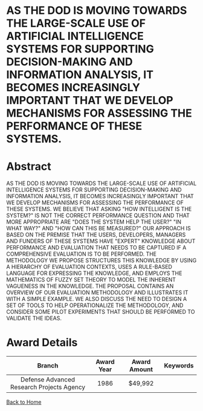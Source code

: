 
AS THE DOD IS MOVING TOWARDS THE LARGE-SCALE USE OF ARTIFICIAL INTELLIGENCE SYSTEMS FOR SUPPORTING DECISION-MAKING AND INFORMATION ANALYSIS, IT BECOMES INCREASINGLY IMPORTANT THAT WE DEVELOP MECHANISMS FOR ASSESSING THE PERFORMANCE OF THESE SYSTEMS.
=========================================================================================================================================================================================================================================================

# Abstract


AS THE DOD IS MOVING TOWARDS THE LARGE-SCALE USE OF ARTIFICIAL INTELLIGENCE SYSTEMS FOR SUPPORTING DECISION-MAKING AND INFORMATION ANALYSIS, IT BECOMES INCREASINGLY IMPORTANT THAT WE DEVELOP MECHANISMS FOR ASSESSING THE PERFORMANCE OF THESE SYSTEMS. WE BELIEVE THAT ASKING "HOW INTELLIGENT IS THE SYSTEM?" IS NOT THE CORRECT PERFORMANCE QUESTION AND THAT MORE APPROPRIATE ARE "DOES THE SYSTEM HELP THE USER?" "IN WHAT WAY?" AND "HOW CAN THIS BE MEASURED?" OUR APPROACH IS BASED ON THE PREMISE THAT THE USERS, DEVELOPERS, MANAGERS AND FUNDERS OF THESE SYSTEMS HAVE "EXPERT" KNOWLEDGE ABOUT PERFORMANCE AND EVALUATION THAT NEEDS TO BE CAPTURED IF A COMPREHENSIVE EVALUATION IS TO BE PERFORMED. THE METHODOLOGY WE PROPOSE STRUCTURES THIS KNOWLEDGE BY USING A HIERARCHY OF EVALUATION CONTEXTS, USES A RULE-BASED LANGUAGE FOR EXPRESSING THE KNOWLEDGE, AND EMPLOYS THE MATHEMATICS OF FUZZY SET THEORY TO MODEL THE INHERENT VAGUENESS IN THE KNOWLEDGE. THE PROPOSAL CONTAINS AN OVERVIEW OF OUR EVALUATION METHODOLOGY AND ILLUSTRATES IT WITH A SIMPLE EXAMPLE. WE ALSO DISCUSS THE NEED TO DESIGN A SET OF TOOLS TO HELP OPERATIONALIZE THE METHODOLOGY, AND CONSIDER SOME PILOT EXPERIMENTS THAT SHOULD BE PERFORMED TO VALIDATE THE IDEAS.  

# Award Details

|Branch|Award Year|Award Amount|Keywords|
| :---: | :---: | :---: | :---: |
|Defense Advanced Research Projects Agency|1986|$49,992||
  
  


[Back to Home](https://github.com/chrischow/dod_sbir_awards/Reports/CC/#853)